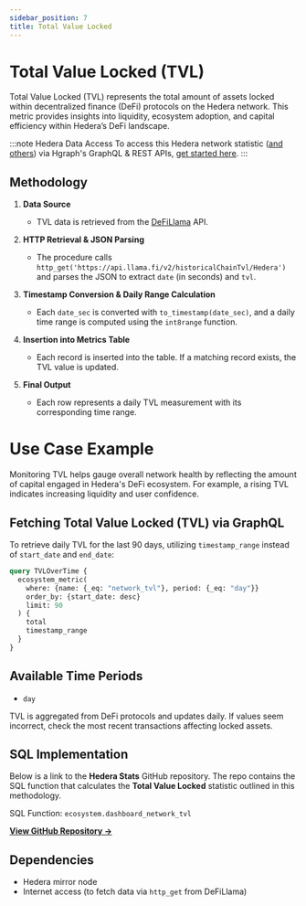 ```yaml
---
sidebar_position: 7
title: Total Value Locked
---
```


# Total Value Locked (TVL)

Total Value Locked (TVL) represents the total amount of assets locked within decentralized finance (DeFi) protocols on the Hedera network. This metric provides insights into liquidity, ecosystem adoption, and capital efficiency within Hedera’s DeFi landscape.

:::note Hedera Data Access
To access this Hedera network statistic ([and others](/category/hedera-stats/)) via Hgraph's GraphQL & REST APIs, [get started here](https://www.hgraph.com/hedera).
:::

## Methodology

1. **Data Source**  
   - TVL data is retrieved from the [DeFiLlama](https://api.llama.fi/v2/historicalChainTvl/Hedera) API.

2. **HTTP Retrieval & JSON Parsing**  
   - The procedure calls `http_get('https://api.llama.fi/v2/historicalChainTvl/Hedera')` and parses the JSON to extract `date` (in seconds) and `tvl`.

3. **Timestamp Conversion & Daily Range Calculation**  
   - Each `date_sec` is converted with `to_timestamp(date_sec)`, and a daily time range is computed using the `int8range` function.

4. **Insertion into Metrics Table**  
   - Each record is inserted into the table. If a matching record exists, the TVL value is updated.

5. **Final Output**
   - Each row represents a daily TVL measurement with its corresponding time range.

# Use Case Example

Monitoring TVL helps gauge overall network health by reflecting the amount of capital engaged in Hedera's DeFi ecosystem. For example, a rising TVL indicates increasing liquidity and user confidence.

## Fetching Total Value Locked (TVL) via GraphQL

To retrieve daily TVL for the last 90 days, utilizing `timestamp_range` instead of `start_date` and `end_date`:

```graphql
query TVLOverTime {
  ecosystem_metric(
    where: {name: {_eq: "network_tvl"}, period: {_eq: "day"}}
    order_by: {start_date: desc}
    limit: 90
  ) {
    total
    timestamp_range
  }
}
```

## Available Time Periods

- `day`

TVL is aggregated from DeFi protocols and updates daily. If values seem incorrect, check the most recent transactions affecting locked assets.

## SQL Implementation

Below is a link to the **Hedera Stats** GitHub repository. The repo contains the SQL function that calculates the **Total Value Locked** statistic outlined in this methodology.

SQL Function: `ecosystem.dashboard_network_tvl`

**[View GitHub Repository →](https://github.com/hgraph-io/hedera-stats)**

## Dependencies
- Hedera mirror node
- Internet access (to fetch data via `http_get` from DeFiLlama)
